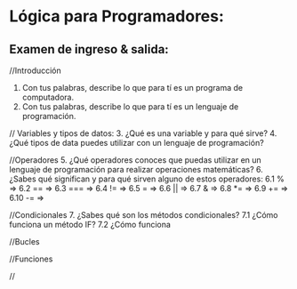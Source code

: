 Lógica para Programadores: 
=========================


Examen de ingreso & salida: 
---------------------------

//Introducción
1. Con tus palabras, describe lo que para tí es un programa de computadora. 
2. Con tus palabras, describe lo que para tí es un lenguaje de programación. 

// Variables y tipos de datos: 
3. ¿Qué es una variable y para qué sirve? 
4. ¿Qué tipos de data puedes utilizar con un lenguaje de programación? 

//Operadores
5. ¿Qué operadores conoces que puedas utilizar en un lenguaje de programación para realizar operaciones matemáticas? 
6. ¿Sabes qué significan y para qué sirven alguno de estos operadores: 
  6.1   %         =>
  6.2   ==        =>
  6.3   ===       =>
  6.4   !=        =>
  6.5   =         =>
  6.6   ||        =>
  6.7   &         =>
  6.8   *=        =>
  6.9   +=        =>
  6.10  -=        => 

//Condicionales
7. ¿Sabes qué son los métodos condicionales? 
  7.1 ¿Cómo funciona un método IF? 
  7.2 ¿Cómo funciona


//Bucles

//Funciones

//








